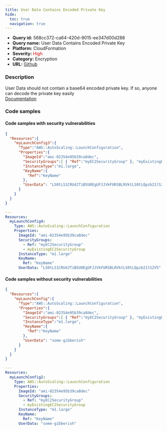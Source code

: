 ```yaml
---
title: User Data Contains Encoded Private Key
hide:
  toc: true
  navigation: true
---
```


<style>
  .highlight .hll {
    background-color: #ff171742;
  }
  .md-content {
    max-width: 1100px;
    margin: 0 auto;
  }
</style>

-   **Query id:** 568cc372-ca64-420d-9015-ee347d00d288
-   **Query name:** User Data Contains Encoded Private Key
-   **Platform:** CloudFormation
-   **Severity:** <span style="color:#C00">High</span>
-   **Category:** Encryption
-   **URL:** [Github](https://github.com/Checkmarx/kics/tree/master/assets/queries/cloudFormation/aws/user_data_contains_encoded_private_key)

### Description
User Data should not contain a base64 encoded private key. If so, anyone can decode the private key easily<br>
[Documentation](https://docs.aws.amazon.com/AWSCloudFormation/latest/UserGuide/aws-properties-as-launchconfig.html)

### Code samples
#### Code samples with security vulnerabilities
```json title="Positive test num. 1 - json file" hl_lines="12 13"
{
  "Resources":{
    "myLaunchConfig3":{
      "Type":"AWS::AutoScaling::LaunchConfiguration",
      "Properties":{
        "ImageId":"ami-02354e95b39ca8dec",
        "SecurityGroups":[ { "Ref":"myEC2SecurityGroup" }, "myExistingEC2SecurityGroup" ],
        "InstanceType":"m1.large",
        "KeyName":{
          "Ref":"KeyName"
        },
        "UserData": "LS0tLS1CRUdJTiBSU0EgUFJJVkFURSBLRVktLS0tLQpzb21lS2V5"
      }
    }
  }
}

```
```yaml title="Positive test num. 2 - yaml file" hl_lines="12 13"
---
Resources:
  myLaunchConfig4:
    Type: AWS::AutoScaling::LaunchConfiguration
    Properties:
      ImageId: "ami-02354e95b39ca8dec"
      SecurityGroups:
        - Ref: "myEC2SecurityGroup"
        - myExistingEC2SecurityGroup
      InstanceType: "m1.large"
      KeyName:
        Ref: "KeyName"
      UserData: "LS0tLS1CRUdJTiBSU0EgUFJJVkFURSBLRVktLS0tLQpzb21lS2V5"

```


#### Code samples without security vulnerabilities
```json title="Negative test num. 1 - json file"
{
  "Resources":{
    "myLaunchConfig":{
      "Type":"AWS::AutoScaling::LaunchConfiguration",
      "Properties":{
        "ImageId":"ami-02354e95b39ca8dec",
        "SecurityGroups":[ { "Ref":"myEC2SecurityGroup" }, "myExistingEC2SecurityGroup" ],
        "InstanceType":"m1.large",
        "KeyName":{
          "Ref":"KeyName"
        },
        "UserData": "some-gibberish"
      }
    }
  }
}

```
```yaml title="Negative test num. 2 - yaml file"
---
Resources:
  myLaunchConfig2:
    Type: AWS::AutoScaling::LaunchConfiguration
    Properties:
      ImageId: "ami-02354e95b39ca8dec"
      SecurityGroups:
        - Ref: "myEC2SecurityGroup"
        - myExistingEC2SecurityGroup
      InstanceType: "m1.large"
      KeyName:
        Ref: "KeyName"
      UserData: "some-gibberish"

```
